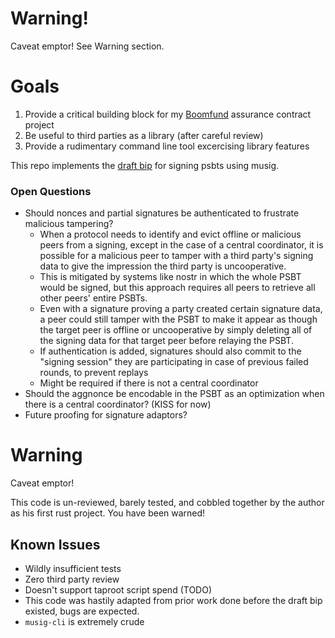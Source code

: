 # Warning!

Caveat emptor! See Warning section.

# Goals

1. Provide a critical building block for my [Boomfund](boomfund.net) assurance contract project
2. Be useful to third parties as a library (after careful review)
3. Provide a rudimentary command line tool excercising library features

This repo implements the [draft bip](https://github.com/achow101/bips/tree/musig2-psbt) for signing psbts using musig.

### Open Questions

- Should nonces and partial signatures be authenticated to frustrate malicious tampering?
  - When a protocol needs to identify and evict offline or malicious peers from a signing, except in the case of a central coordinator, it is possible for a malicious peer to tamper with a third party's signing data to give the impression the third party is uncooperative.
  - This is mitigated by systems like nostr in which the whole PSBT would be signed, but this approach requires all peers to retrieve all other peers' entire PSBTs.
  - Even with a signature proving a party created certain signature data, a peer could still tamper with the PSBT to make it appear as though the target peer is offline or uncooperative by simply deleting all of the signing data for that target peer before relaying the PSBT.
  - If authentication is added, signatures should also commit to the "signing session" they are participating in case of previous failed rounds, to prevent replays
  - Might be required if there is not a central coordinator
- Should the aggnonce be encodable in the PSBT as an optimization when there is a central coordinator? (KISS for now)
- Future proofing for signature adaptors?

# Warning

Caveat emptor!

This code is un-reviewed, barely tested, and cobbled together by the author as his first rust project. You have been warned!

## Known Issues

* Wildly insufficient tests
* Zero third party review
* Doesn't support taproot script spend (TODO)
* This code was hastily adapted from prior work done before the draft bip existed, bugs are expected.
* `musig-cli` is extremely crude
